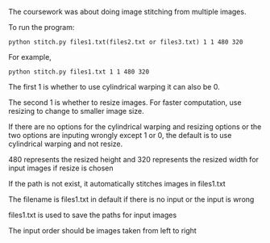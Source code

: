 The coursework was about doing image stitching from multiple images.

To run the program: 

```
python stitch.py files1.txt(files2.txt or files3.txt) 1 1 480 320 
```

For example, 
```
python stitch.py files1.txt 1 1 480 320
```
The first 1 is whether to use cylindrical warping it can also be 0. 

The second 1 is whether to resize images. For faster computation, use resizing to change to smaller image size. 

If there are no options for the cylindrical warping and resizing options or the two options are inputing wrongly except 1 or 0, the default is to use cylindrical warping and not resize.

480 represents the resized height and 320 represents the resized width for input images if resize is chosen


If the path is not exist, it automatically stitches images in files1.txt

The filename is files1.txt in default if there is no input or the input is wrong

files1.txt is used to save the paths for input images

The input order should be images taken from left to right
